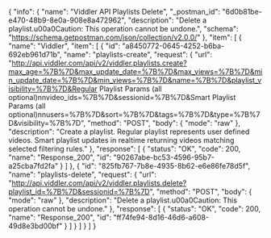{
  "info": {
    "name": "Viddler  API Playlists Delete",
    "_postman_id": "6d0b81be-e470-48b9-8e0a-908e8a472962",
    "description": "Delete a playlist.u00a0Caution: This operation cannot be undone.",
    "schema": "https://schema.getpostman.com/json/collection/v2.0.0/"
  },
  "item": [
    {
      "name": "Viddler",
      "item": [
        {
          "id": "a8450772-0645-4252-b6ba-692eb961d71b",
          "name": "playlists-create",
          "request": {
            "url": "http://api.viddler.com/api/v2/viddler.playlists.create?max_age=%7B%7D&max_update_date=%7B%7D&max_views=%7B%7D&min_update_date=%7B%7D&min_views=%7B%7D&name=%7B%7D&playlist_visibility=%7B%7D&Regular Playlist Params (all optional)nnvideo_ids=%7B%7D&sessionid=%7B%7D&Smart Playlist Params (all optional)nnusers=%7B%7D&sort=%7B%7D&tags=%7B%7D&type=%7B%7D&visibility=%7B%7D",
            "method": "POST",
            "body": {
              "mode": "raw"
            },
            "description": "Create a playlist. Regular playlist represents user defined videos. Smart playlist updates in realtime returning videos matching selected filtering rules."
          },
          "response": [
            {
              "status": "OK",
              "code": 200,
              "name": "Response_200",
              "id": "90267abe-bc53-4596-95b7-a25cba7fd2fa"
            }
          ]
        },
        {
          "id": "825fb767-7b8e-4935-8b62-e6e86fe78d5f",
          "name": "playlists-delete",
          "request": {
            "url": "http://api.viddler.com/api/v2/viddler.playlists.delete?playlist_id=%7B%7D&sessionid=%7B%7D",
            "method": "POST",
            "body": {
              "mode": "raw"
            },
            "description": "Delete a playlist.u00a0Caution: This operation cannot be undone."
          },
          "response": [
            {
              "status": "OK",
              "code": 200,
              "name": "Response_200",
              "id": "ff74fe94-8d16-46d6-a608-49d8e3bd00bf"
            }
          ]
        }
      ]
    }
  ]
}